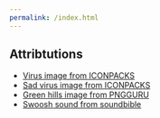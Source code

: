 ```yaml
---
permalink: /index.html
---
```


## Attribtutions

- [Virus image from ICONPACKS](https://www.iconpacks.net/free-icon/corona-virus-3137.html)
- [Sad virus image from ICONPACKS](https://www.iconpacks.net/free-icon/corona-virus-3137.html)
- [Green hills image from PNGGURU](https://www.pngguru.com/free-transparent-background-png-clipart-nvcey)
- [Swoosh sound from soundbible](http://soundbible.com/706-Swoosh-3.html)